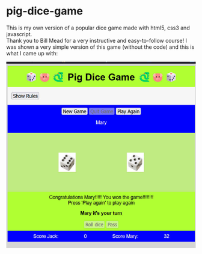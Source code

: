 # pig-dice-game
This is my own version of a popular dice game made with html5, css3 and javascript.  
Thank you to Bill Mead for a very instructive and easy-to-follow course!
I was shown a very simple version of this game (without the code) and this is what I came up with:

![Screenshot](./pig-dice.jpg)

